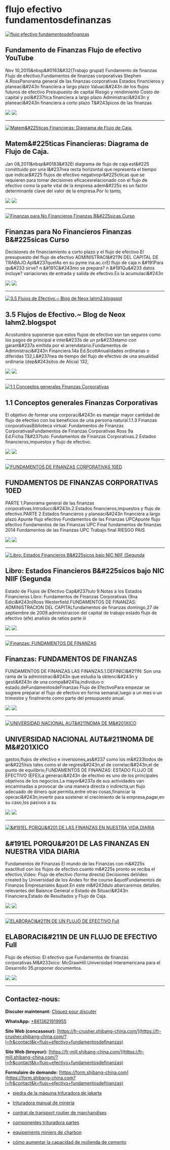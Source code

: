 # flujo efectivo fundamentosdefinanzas

<a href="https://swt.shibang-china.com/?l=fr&img&k=flujo+efectivo+fundamentosdefinanzas" target="_blank">![flujo efectivo fundamentosdefinanzas](http://static.shibang-china.com/all-800x300/883.jpg)</a>

## Fundamento de Finanzas Flujo de efectivo YouTube
Nov 10,2015&nbsp&#0183&#32(Trabajo grupal) Fundamento de finanzas Flujo de efectivo.Fundamentos de finanzas corporativas Stephen A.RossPanorama general de las finanzas corporativas Estados financieros y planeaci&#243n financiera a largo plazo Valuaci&#243n de los flujos futuros de efectivo Presupuesto de capital Riesgo y rendimiento Costo de capital y pol&#237tica financiera a largo plazo Administraci&#243n y planeaci&#243n financiera a corto plazo T&#243picos de las finanzas


<a href="https://whatsapp.shibangsoft.com/WhatsApp.php" target="_blank" title="WhatsApp">![](http://static.shibang-china.com/icon/whatsapp.png)</a> <a href="https://swt.shibang-china.com/?l=fr&icon&k=flujo+efectivo+fundamentosdefinanzas" target="_blank">![](http://static.shibang-china.com/icon/chat-fr.png)</a>

---

<a href="https://swt.shibang-china.com/?l=fr&img&k=flujo+efectivo+fundamentosdefinanzas" target="_blank">![Matem&#225ticas Financieras: Diagrama de Flujo de Caja.](http://static.shibang-china.com/all-800x300/422.jpg)</a>

## Matem&#225ticas Financieras: Diagrama de Flujo de Caja.
Jan 08,2011&nbsp&#0183&#32El diagrama de flujo de caja est&#225 constituido por una l&#237nea recta horizontal que representa el tiempo que indicar&#225 flujos de efectivo negativopr&#225cticas que se requieren para tomar decisiones eficacesrelacionado con el flujo de efectivo como la parte vital de la empresa adem&#225s es un factor determinante clave del valor de la empresa.Por lo tanto,


<a href="https://whatsapp.shibangsoft.com/WhatsApp.php" target="_blank" title="WhatsApp">![](http://static.shibang-china.com/icon/whatsapp.png)</a> <a href="https://swt.shibang-china.com/?l=fr&icon&k=flujo+efectivo+fundamentosdefinanzas" target="_blank">![](http://static.shibang-china.com/icon/chat-fr.png)</a>

---

<a href="https://swt.shibang-china.com/?l=fr&img&k=flujo+efectivo+fundamentosdefinanzas" target="_blank">![Finanzas para No Financieros Finanzas B&#225sicas Curso](http://static.shibang-china.com/all-800x300/944.jpg)</a>

## Finanzas para No Financieros Finanzas B&#225sicas Curso
Decisiones de financiamiento a corto plazo y el flujo de efectivo El presupuesto del flujo de efectivo ADMINISTRACI&#211N DEL CAPITAL DE TRABAJO.Apl&#237quelAs en su pyme ina.ac.crEl flujo de caja n &#191Para qu&#233 sirve? n &#191C&#243mo se prepara? n &#191Qu&#233 datos incluye? variaciones de entrada y salida de efectivo.Es la acumulaci&#243n


<a href="https://whatsapp.shibangsoft.com/WhatsApp.php" target="_blank" title="WhatsApp">![](http://static.shibang-china.com/icon/whatsapp.png)</a> <a href="https://swt.shibang-china.com/?l=fr&icon&k=flujo+efectivo+fundamentosdefinanzas" target="_blank">![](http://static.shibang-china.com/icon/chat-fr.png)</a>

---

<a href="https://swt.shibang-china.com/?l=fr&img&k=flujo+efectivo+fundamentosdefinanzas" target="_blank">![3.5 Flujos de Efectivo.~ Blog de Neox lahm2.blogspot](http://static.shibang-china.com/all-800x300/739.jpg)</a>

## 3.5 Flujos de Efectivo.~ Blog de Neox lahm2.blogspot
Acostumbra suponerse que estos flujos de efectivo son tan seguros como los pagos de principal e inter&#233s de un pr&#233stamo con garant&#237a emitida por el arrendatario.Fundamentos de Administraci&#243n Financiera.14a Ed.ScottAnualidades ordinarias o diferidas 132,L&#237nea de tiempo del flujo de efectivo de una anualidad ordinaria (dep&#243sitos de Alicia) 132,


<a href="https://whatsapp.shibangsoft.com/WhatsApp.php" target="_blank" title="WhatsApp">![](http://static.shibang-china.com/icon/whatsapp.png)</a> <a href="https://swt.shibang-china.com/?l=fr&icon&k=flujo+efectivo+fundamentosdefinanzas" target="_blank">![](http://static.shibang-china.com/icon/chat-fr.png)</a>

---

<a href="https://swt.shibang-china.com/?l=fr&img&k=flujo+efectivo+fundamentosdefinanzas" target="_blank">![1.1 Conceptos generales Finanzas Corporativas](http://static.shibang-china.com/all-800x300/501.jpg)</a>

## 1.1 Conceptos generales Finanzas Corporativas
El objetivo de formar una corporaci&#243n es manejar mayor cantidad de flujo de efectivo con los beneficios de una persona natural.1.1.3 Finanzas corporativasBiblioteca virtual: Fundamentos de Finanzas CorporativasFundamentos de Finanzas Corporativas Ross 9a Ed.Ficha.T&#237tulo: Fundamentos de Finanzas Corporativas.2 Estados financieros,impuestos y flujo de efectivo.


<a href="https://whatsapp.shibangsoft.com/WhatsApp.php" target="_blank" title="WhatsApp">![](http://static.shibang-china.com/icon/whatsapp.png)</a> <a href="https://swt.shibang-china.com/?l=fr&icon&k=flujo+efectivo+fundamentosdefinanzas" target="_blank">![](http://static.shibang-china.com/icon/chat-fr.png)</a>

---

<a href="https://swt.shibang-china.com/?l=fr&img&k=flujo+efectivo+fundamentosdefinanzas" target="_blank">![FUNDAMENTOS DE FINANZAS CORPORATIVAS 10ED](http://static.shibang-china.com/all-800x300/547.jpg)</a>

## FUNDAMENTOS DE FINANZAS CORPORATIVAS 10ED
PARTE 1.Panorama general de las finanzas corporativas.Introducci&#243n.2.Estados financieros,impuestos y flujo de efectivo.PARTE 2.Estados financieros y planeaci&#243n financiera a largo plazo.Apunte flujo efectivo Fundamentos de las Finanzas UPCApunte flujo efectivo Fundamentos de las Finanzas UPC Final fundamentos de finanzas 2014 Fundamentos de las Finanzas UPC Trabajo final RIESGO PAIS


<a href="https://whatsapp.shibangsoft.com/WhatsApp.php" target="_blank" title="WhatsApp">![](http://static.shibang-china.com/icon/whatsapp.png)</a> <a href="https://swt.shibang-china.com/?l=fr&icon&k=flujo+efectivo+fundamentosdefinanzas" target="_blank">![](http://static.shibang-china.com/icon/chat-fr.png)</a>

---

<a href="https://swt.shibang-china.com/?l=fr&img&k=flujo+efectivo+fundamentosdefinanzas" target="_blank">![Libro: Estados Financieros B&#225sicos bajo NIC NIIF (Segunda](http://static.shibang-china.com/all-800x300/955.jpg)</a>

## Libro: Estados Financieros B&#225sicos bajo NIC NIIF (Segunda
Estado de Flujos de Efectivo Cap&#237tulo 9.Notas a los Estados Financieros Libro: Fundamentos de Finanzas Corporativas (9na Edici&#243n)Ross Westerfield.FUNDAMENTOS DE FINANZAS: ADMINISTRACION DEL CAPITALfundamentos de finanzas domingo,27 de septiembre de 2009.administracion del capital de trabajo estado flujo de efectivo (efe) analisis de ratios parte iii


<a href="https://whatsapp.shibangsoft.com/WhatsApp.php" target="_blank" title="WhatsApp">![](http://static.shibang-china.com/icon/whatsapp.png)</a> <a href="https://swt.shibang-china.com/?l=fr&icon&k=flujo+efectivo+fundamentosdefinanzas" target="_blank">![](http://static.shibang-china.com/icon/chat-fr.png)</a>

---

<a href="https://swt.shibang-china.com/?l=fr&img&k=flujo+efectivo+fundamentosdefinanzas" target="_blank">![Finanzas: FUNDAMENTOS DE FINANZAS](http://static.shibang-china.com/all-800x300/1220.jpg)</a>

## Finanzas: FUNDAMENTOS DE FINANZAS
FUNDAMENTOS DE FINANZAS LAS FINANZAS.1.DEFINICI&#211N: Son una rama de la administraci&#243n que estudia la obtenci&#243n y gesti&#243n de una compa&#241ia,individuo o estado,deFundamentosdeFinanzas Flujo de EfectivoPara empezar se sugiere preparar el flujo de efectivo en forma semanal,luego a un mes o un trimestre y finalmente como parte del presupuesto anual.


<a href="https://whatsapp.shibangsoft.com/WhatsApp.php" target="_blank" title="WhatsApp">![](http://static.shibang-china.com/icon/whatsapp.png)</a> <a href="https://swt.shibang-china.com/?l=fr&icon&k=flujo+efectivo+fundamentosdefinanzas" target="_blank">![](http://static.shibang-china.com/icon/chat-fr.png)</a>

---

<a href="https://swt.shibang-china.com/?l=fr&img&k=flujo+efectivo+fundamentosdefinanzas" target="_blank">![UNIVERSIDAD NACIONAL AUT&#211NOMA DE M&#201XICO](http://static.shibang-china.com/all-800x300/1528.jpg)</a>

## UNIVERSIDAD NACIONAL AUT&#211NOMA DE M&#201XICO
gastos,flujos de efectivo e inversiones,as&#237 como los m&#233todos de an&#225lisis tales como el de regresi&#243n,el de correlaci&#243n,el de punto de equilibrio,FUNDAMENTOS DE FINANZAS: ESTADO FLUJO DE EFECTIVO (EFE)La generaci&#243n de efectivo es uno de los principales objetivos de los negocios.La mayor&#237a de sus actividades van encaminadas a provocar de una manera directa o indirecta,un flujo adecuado de dinero que permita,entre otras cosas,financiar la operaci&#243n,invertir para sostener el crecimiento de la empresa,pagar,en su caso,los pasivos a su


<a href="https://whatsapp.shibangsoft.com/WhatsApp.php" target="_blank" title="WhatsApp">![](http://static.shibang-china.com/icon/whatsapp.png)</a> <a href="https://swt.shibang-china.com/?l=fr&icon&k=flujo+efectivo+fundamentosdefinanzas" target="_blank">![](http://static.shibang-china.com/icon/chat-fr.png)</a>

---

<a href="https://swt.shibang-china.com/?l=fr&img&k=flujo+efectivo+fundamentosdefinanzas" target="_blank">![&#191EL PORQU&#201 DE LAS FINANZAS EN NUESTRA VIDA DIARIA](http://static.shibang-china.com/all-800x300/545.jpg)</a>

## &#191EL PORQU&#201 DE LAS FINANZAS EN NUESTRA VIDA DIARIA
Fundamentos de Finanzas El mundo de las Finanzas con m&#225s exactitud con los flujos de efectivo.cuanto m&#225s pronto se reciba el efectivo,Video: Flujo de efectivo (forma directa) Decisiones deVideo created by Universidad de los Andes for the course &quotFundamentos de Finanzas Empresariales &quot.En este m&#243dulo abarcaremos detalles relevantes del Balance General o Estado de Situaci&#243n Financiera,Estado de Resultados y Flujo de Caja.


<a href="https://whatsapp.shibangsoft.com/WhatsApp.php" target="_blank" title="WhatsApp">![](http://static.shibang-china.com/icon/whatsapp.png)</a> <a href="https://swt.shibang-china.com/?l=fr&icon&k=flujo+efectivo+fundamentosdefinanzas" target="_blank">![](http://static.shibang-china.com/icon/chat-fr.png)</a>

---

<a href="https://swt.shibang-china.com/?l=fr&img&k=flujo+efectivo+fundamentosdefinanzas" target="_blank">![ELABORACI&#211N DE UN FLUJO DE EFECTIVO Full](http://static.shibang-china.com/all-800x300/400.jpg)</a>

## ELABORACI&#211N DE UN FLUJO DE EFECTIVO Full
Flujo de efectivo: El efectivo que Fundamentos de finanzas corporativas.M&#233xico: McGrawHill.Universidad Interamericana para el Desarrollo 35.proponer documentos.

<a href="https://whatsapp.shibangsoft.com/WhatsApp.php" target="_blank" title="WhatsApp">![](http://static.shibang-china.com/icon/whatsapp.png)</a> <a href="https://swt.shibang-china.com/?l=fr&icon&k=flujo+efectivo+fundamentosdefinanzas" target="_blank">![](http://static.shibang-china.com/icon/chat-fr.png)</a>

---
## Contactez-nous:

**Discuter maintenant:** [Cliquez pour discuter](https://swt.shibang-china.com?l=fr&contact&k=flujo+efectivo+fundamentosdefinanzas)

**WhatsApp:**  [+8613621919955](https://whatsapp.shibangsoft.com/WhatsApp.php)

**Site Web (concasseur):** [https://fr-crusher.shibang-china.com/](https://fr-crusher.shibang-china.com/?l=fr&contact&k=flujo+efectivo+fundamentosdefinanzas)

**Site Web (broyeur):** [https://fr-mill.shibang-china.com/](https://fr-mill.shibang-china.com/?l=fr&contact&k=flujo+efectivo+fundamentosdefinanzas)

**Formulaire de demande:** [https://form.shibang-china.com](https://form.shibang-china.com?l=fr&contact&k=flujo+efectivo+fundamentosdefinanzas)

* [piedra de la máquina trituradora de jakarta](../64/piedra%20de%20la%20m%C3%A1quina%20trituradora%20de%20jakarta.md)

* [trituradora manual de mineria](../64/trituradora%20manual%20de%20mineria.md)

* [contrat de transport routier de marchandises](../61/contrat%20de%20transport%20routier%20de%20marchandises.md)

* [componentes trituradora partes](../62/componentes%20trituradora%20partes.md)

* [equipements miniers de charbon](../61/equipements%20miniers%20de%20charbon.md)

* [cómo aumentar la capacidad de molienda de cemento](../62/c%C3%B3mo%20aumentar%20la%20capacidad%20de%20molienda%20de%20cemento.md)